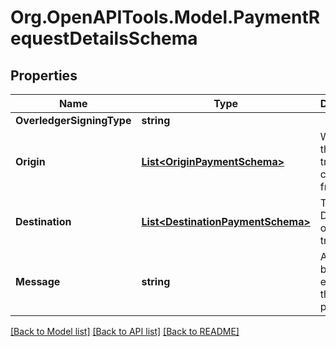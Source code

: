 
# Org.OpenAPITools.Model.PaymentRequestDetailsSchema

## Properties

Name | Type | Description | Notes
------------ | ------------- | ------------- | -------------
**OverledgerSigningType** | **string** |  | [optional] 
**Origin** | [**List&lt;OriginPaymentSchema&gt;**](OriginPaymentSchema.md) | Where is this transaction coming from | [optional] 
**Destination** | [**List&lt;DestinationPaymentSchema&gt;**](DestinationPaymentSchema.md) | The Destination of this transaction | [optional] 
**Message** | **string** | Any text-based element of the data payload | [optional] 

[[Back to Model list]](../README.md#documentation-for-models)
[[Back to API list]](../README.md#documentation-for-api-endpoints)
[[Back to README]](../README.md)

